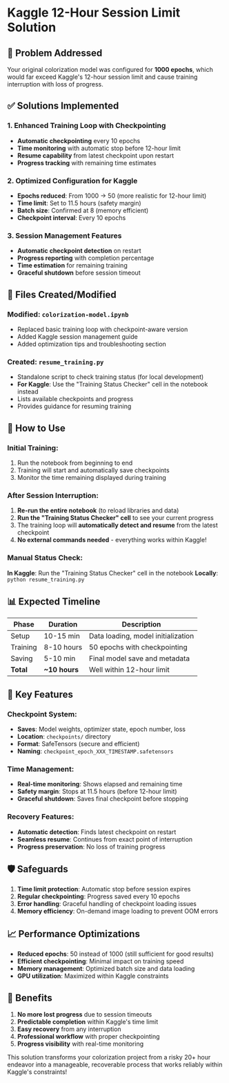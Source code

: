 # Kaggle 12-Hour Session Limit Solution

## 🎯 Problem Addressed
Your original colorization model was configured for **1000 epochs**, which would far exceed Kaggle's 12-hour session limit and cause training interruption with loss of progress.

## ✅ Solutions Implemented

### 1. **Enhanced Training Loop with Checkpointing**
- **Automatic checkpointing** every 10 epochs
- **Time monitoring** with automatic stop before 12-hour limit
- **Resume capability** from latest checkpoint upon restart
- **Progress tracking** with remaining time estimates

### 2. **Optimized Configuration for Kaggle**
- **Epochs reduced**: From 1000 → 50 (more realistic for 12-hour limit)
- **Time limit**: Set to 11.5 hours (safety margin)
- **Batch size**: Confirmed at 8 (memory efficient)
- **Checkpoint interval**: Every 10 epochs

### 3. **Session Management Features**
- **Automatic checkpoint detection** on restart
- **Progress reporting** with completion percentage
- **Time estimation** for remaining training
- **Graceful shutdown** before session timeout

## 📁 Files Created/Modified

### Modified: `colorization-model.ipynb`
- Replaced basic training loop with checkpoint-aware version
- Added Kaggle session management guide
- Added optimization tips and troubleshooting section

### Created: `resume_training.py`
- Standalone script to check training status (for local development)
- **For Kaggle**: Use the "Training Status Checker" cell in the notebook instead
- Lists available checkpoints and progress
- Provides guidance for resuming training

## 🚀 How to Use

### Initial Training:
1. Run the notebook from beginning to end
2. Training will start and automatically save checkpoints
3. Monitor the time remaining displayed during training

### After Session Interruption:
1. **Re-run the entire notebook** (to reload libraries and data)
2. **Run the "Training Status Checker" cell** to see your current progress
3. The training loop will **automatically detect and resume** from the latest checkpoint
4. **No external commands needed** - everything works within Kaggle!

### Manual Status Check:
**In Kaggle**: Run the "Training Status Checker" cell in the notebook
**Locally**: `python resume_training.py`

## 📊 Expected Timeline

| Phase | Duration | Description |
|-------|----------|-------------|
| Setup | 10-15 min | Data loading, model initialization |
| Training | 8-10 hours | 50 epochs with checkpointing |
| Saving | 5-10 min | Final model save and metadata |
| **Total** | **~10 hours** | Well within 12-hour limit |

## 🔧 Key Features

### Checkpoint System:
- **Saves**: Model weights, optimizer state, epoch number, loss
- **Location**: `checkpoints/` directory
- **Format**: SafeTensors (secure and efficient)
- **Naming**: `checkpoint_epoch_XXX_TIMESTAMP.safetensors`

### Time Management:
- **Real-time monitoring**: Shows elapsed and remaining time
- **Safety margin**: Stops at 11.5 hours (before 12-hour limit)
- **Graceful shutdown**: Saves final checkpoint before stopping

### Recovery Features:
- **Automatic detection**: Finds latest checkpoint on restart
- **Seamless resume**: Continues from exact point of interruption
- **Progress preservation**: No loss of training progress

## 🛡️ Safeguards

1. **Time limit protection**: Automatic stop before session expires
2. **Regular checkpointing**: Progress saved every 10 epochs
3. **Error handling**: Graceful handling of checkpoint loading issues
4. **Memory efficiency**: On-demand image loading to prevent OOM errors

## 📈 Performance Optimizations

- **Reduced epochs**: 50 instead of 1000 (still sufficient for good results)
- **Efficient checkpointing**: Minimal impact on training speed
- **Memory management**: Optimized batch size and data loading
- **GPU utilization**: Maximized within Kaggle constraints

## 🎉 Benefits

1. **No more lost progress** due to session timeouts
2. **Predictable completion** within Kaggle's time limit
3. **Easy recovery** from any interruption
4. **Professional workflow** with proper checkpointing
5. **Progress visibility** with real-time monitoring

This solution transforms your colorization project from a risky 20+ hour endeavor into a manageable, recoverable process that works reliably within Kaggle's constraints!

